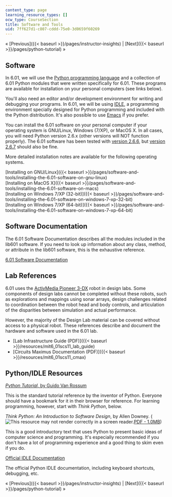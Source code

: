 ```yaml
---
content_type: page
learning_resource_types: []
ocw_type: CourseSection
title: Software and Tools
uid: 7ff627d1-c807-cddd-75e0-3d0659f60269
---
```


« [Previous]({{< baseurl >}}/pages/instructor-insights) | [Next]({{< baseurl >}}/pages/python-tutorial) »

Software
--------

In 6.01, we will use the [Python programming language](http://python.org/) and a collection of 6.01 Python modules that were written specifically for 6.01. These programs are available for installation on your personal computers (see links below).

You'll also need an editor and/or development environment for writing and debugging your programs. In 6.01, we will be using [IDLE](https://www2.cs.arizona.edu/people/mccann/usingidle), a programming environment specially designed for Python programming and included with the Python distribution. It's also possible to use [Emacs](http://www.gnu.org/software/emacs/) if you prefer.

You can install the 6.01 software on your personal computer if your operating system is GNU/Linux, Windows (7/XP), or MacOS X. In all cases, you will need Python version 2.6.x (other versions will NOT function properly). The 6.01 software has been tested with [version 2.6.6](http://www.python.org/download/releases/2.6.6/), but [version 2.6.7](http://www.python.org/download/releases/2.6.7/) should also be fine.

More detailed installation notes are available for the following operating systems.

[Installing on GNU/Linux]({{< baseurl >}}/pages/software-and-tools/installing-the-6.01-software-on-gnu-linux)  
[Installing on MacOS X]({{< baseurl >}}/pages/software-and-tools/installing-the-6.01-software-on-macs)  
[Installing on Windows 7/XP (32-bit)]({{< baseurl >}}/pages/software-and-tools/installing-the-6.01-software-on-windows-7-xp-32-bit)  
[Installing on Windows 7/XP (64-bit)]({{< baseurl >}}/pages/software-and-tools/installing-the-6.01-software-on-windows-7-xp-64-bit)

Software Documentation
----------------------

The 6.01 Software Documentation describes all the modules included in the lib601 software. If you need to look up information about any class, method, or attribute in the lib601 software, this is the exhaustive reference.

[6.01 Software Documentation](/ans7870/6/6.01sc/documentation/index.html)

Lab References
--------------

6.01 uses the [ActivMedia Pioneer 3-DX](https://robots.ros.org/pioneer-3-dx/) robot in design labs. Some components of design labs cannot be completed without these robots, such as explorations and mappings using sonar arrays, design challenges related to coordination between the robot head and body controls, and articulation of the disparities between simulation and actual performance.

However, the majority of the Design Lab material can be covered without access to a physical robot. These references describe and document the hardware and software used in the 6.01 lab.

*   [Lab Infrastructure Guide (PDF)]({{< baseurl >}}/resources/mit6_01scs11_lab_guide)
*   [Circuits Maximus Documentation (PDF)]({{< baseurl >}}/resources/mit6_01scs11_cmax)

Python/IDLE Resources
---------------------

[_Python Tutorial_, by Guido Van Rossum](https://docs.python.org/3/tutorial/index.html)

This is the standard tutorial reference by the inventor of Python. Everyone should have a bookmark for it in their browser for reference. For learning programming, however, start with _Think Python_, below.

_Think Python: An Introduction to Software Design_, by Allen Downey. (![This resource may not render correctly in a screen reader.](/images/inacessible.gif)[PDF - 1.0MB](http://www.greenteapress.com/thinkpython/thinkpython.pdf))

This is a good introductory text that uses Python to present basic ideas of computer science and programming. It's especially recommended if you don't have a lot of programming experience and a good thing to skim even if you do.

[Official IDLE Documentation](https://docs.python.org/3/library/idle.html)

The official Python IDLE documentation, including keyboard shortcuts, debugging, etc.

« [Previous]({{< baseurl >}}/pages/instructor-insights) | [Next]({{< baseurl >}}/pages/python-tutorial) »